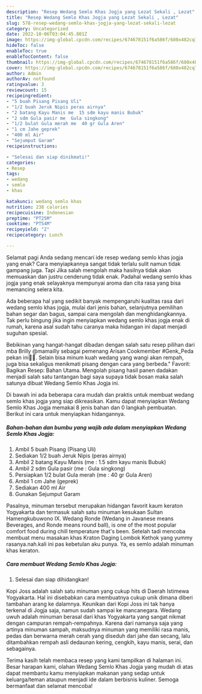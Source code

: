 ```yaml
---
description: "Resep Wedang Semlo Khas Jogja yang Lezat Sekali , Lezat"
title: "Resep Wedang Semlo Khas Jogja yang Lezat Sekali , Lezat"
slug: 578-resep-wedang-semlo-khas-jogja-yang-lezat-sekali-lezat
category: Uncategorized
date: 2022-10-06T03:04:45.801Z
image: https://img-global.cpcdn.com/recipes/674678151f6a586f/680x482cq70/wedang-semlo-khas-jogja-foto-resep-utama.jpg
hideToc: false
enableToc: true
enableTocContent: false
thumbnail: https://img-global.cpcdn.com/recipes/674678151f6a586f/680x482cq70/wedang-semlo-khas-jogja-foto-resep-utama.jpg
cover: https://img-global.cpcdn.com/recipes/674678151f6a586f/680x482cq70/wedang-semlo-khas-jogja-foto-resep-utama.jpg
author: Admin
authorAv: notfound
ratingvalue: 3
reviewcount: 15
recipeingredient:
- "5 buah Pisang Pisang Uli"
- "1/2 buah Jeruk Nipis peras airnya"
- "2 batang Kayu Manis me  15 sdm kayu manis Bubuk"
- "2 sdm Gula pasir me  Gula singkong"
- "1/2 bulat Gula merah me  40 gr Gula Aren"
- "1 cm Jahe geprek"
- "400 ml Air"
- "Sejumput Garam"
recipeinstructions:

- "Selesai dan siap dinikmati!"
categories:
- Resep
tags:
- wedang
- semlo
- khas

katakunci: wedang semlo khas 
nutrition: 238 calories
recipecuisine: Indonesian
preptime: "PT25M"
cooktime: "PT54M"
recipeyield: "2"
recipecategory: Lunch

---
```



Selamat pagi Anda sedang mencari ide resep wedang semlo khas jogja yang enak? Cara menyiapkannya sangat tidak terlalu sulit namun tidak gampang juga. Tapi Jika salah mengolah maka hasilnya tidak akan memuaskan dan justru cenderung tidak enak. Padahal wedang semlo khas jogja yang enak selayaknya mempunyai aroma dan cita rasa yang bisa memancing selera kita.


Ada beberapa hal yang sedikit banyak mempengaruhi kualitas rasa dari wedang semlo khas jogja, mulai dari jenis bahan, selanjutnya pemilihan bahan segar dan bagus, sampai cara mengolah dan menghidangkannya. Tak perlu bingung jika ingin menyiapkan wedang semlo khas jogja enak di rumah, karena asal sudah tahu caranya maka hidangan ini dapat menjadi suguhan spesial.

Bebikinan yang hangat-hangat dibadan dengan salah satu resep pilihan dari mba Brilly @mamailly sebagai pemenang Arisan Cookmember #Genk_Peda pekan ini👏👏. Selain bisa minum kuah wedang yang wangi akan rempah, juga bisa sekaligus menikmati pisang dengan cara yang berbeda.&#34; Favorit: Bagikan Resep: Bahan Utama. Mengolah pisang hasil panen dadakan menjadi salah satu tantangan bagi saya supaya tidak bosan maka salah satunya dibuat Wedang Semlo Khas Jogja ini.


Di bawah ini ada beberapa cara mudah dan praktis untuk membuat wedang semlo khas jogja yang siap dikreasikan. Kamu dapat menyiapkan Wedang Semlo Khas Jogja memakai 8 jenis bahan dan 0 langkah pembuatan. Berikut ini cara untuk menyiapkan hidangannya.

<!--inarticleads1-->

##### Bahan-bahan dan bumbu yang wajib ada dalam menyiapkan Wedang Semlo Khas Jogja:

1. Ambil 5 buah Pisang (Pisang Uli)
1. Sediakan 1/2 buah Jeruk Nipis (peras airnya)
1. Ambil 2 batang Kayu Manis (me : 1.5 sdm kayu manis Bubuk)
1. Ambil 2 sdm Gula pasir (me : Gula singkong)
1. Persiapkan 1/2 bulat Gula merah (me : 40 gr Gula Aren)
1. Ambil 1 cm Jahe (geprek)
1. Sediakan 400 ml Air
1. Gunakan Sejumput Garam


Pasalnya, minuman tersebut merupakan hidangan favorit kaum keraton Yogyakarta dan termasuk salah satu minuman kesukaan Sultan Hamengkubuwono IX. Wedang Ronde (Wedang in Javanese means Beverages, and Ronde means round ball), is one of the most popular comfort food during chill temperature that&#39;s been. Setelah tadi mencoba membuat menu masakan khas Kraton Daging Lombok Kethok yang yummy rasanya.nah.kali ini pas kebetulan aku punya. Ya, es semlo adalah minuman khas keraton. 

<!--inarticleads2-->

##### Cara membuat Wedang Semlo Khas Jogja:


1. Selesai dan siap dihidangkan!

Kopi Joss adalah salah satu minuman yang cukup hits di Daerah Istimewa Yogyakarta. Hal ini disebabkan cara membuatnya cukup unik dimana diberi tambahan arang ke dalamnya. Keunikan dari Kopi Joss ini tak hanya terkenal di Jogja saja, namun sudah sampai ke mancanegara. Wedang uwuh adalah minuman berasal dari khas Yogyakarta yang sangat nikmat dengan campuran rempah-rempahnya. Karena dari namanya saja yang artinya minuman sampah, maksudnya minuman yang memiliki rasa manis, pedas dan berwarna merah cerah yang diseduh dari jahe dan secang, lalu ditambahkan rempah asli dedaunan kering, cengkih, kayu manis, serai, dan sebagainya. 

Terima kasih telah membaca resep yang kami tampilkan di halaman ini. Besar harapan kami, olahan Wedang Semlo Khas Jogja yang mudah di atas dapat membantu kamu menyiapkan makanan yang sedap untuk keluarga/teman ataupun menjadi ide dalam berbisnis kuliner. Semoga bermanfaat dan selamat mencoba!
